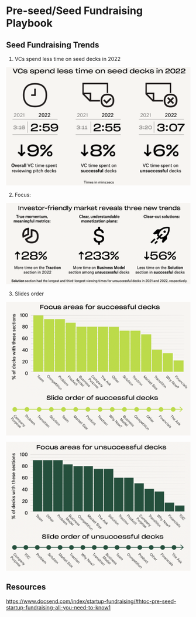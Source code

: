 # Pre-seed/Seed Fundraising Playbook

## Seed Fundraising Trends

1. VCs spend less time on seed decks in 2022

![Example](../assets/trend1.png)

2. Focus: 

![Trend 2](../assets/trend2.png)

3. Slides order

![Successful decks](../assets/successful_decks.png)

![Unsuccessful decks](../assets/unsuccessful_decks.png)

## Resources

https://www.docsend.com/index/startup-fundraising/#htoc-pre-seed-startup-fundraising-all-you-need-to-know1